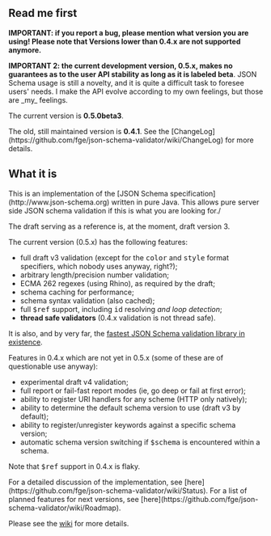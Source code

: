 <h2>Read me first</h2>

<p><b>IMPORTANT: if you report a bug, please mention what version you are
using! Please note that Versions lower than 0.4.x are not supported
anymore.</b></p>

<p><b>IMPORTANT 2: the current development version, 0.5.x, makes no guarantees
as to the user API stability as long as it is labeled beta</b>. JSON Schema
usage is still a novelty, and it is quite a difficult task to foresee users'
needs. I make the API evolve according to my own feelings,
but those are _my_ feelings.</p>

<p>The current version is <b>0.5.0beta3</b>.</p>

<p>The old, still maintained version is <b>0.4.1</b>. See the
[ChangeLog](https://github.com/fge/json-schema-validator/wiki/ChangeLog) for
more details.</p>

<h2>What it is</h2>

<p>This is an implementation of the
[JSON Schema specification](http://www.json-schema.org) written in pure Java.
This allows pure server side JSON schema validation if this is what you are
looking for./<p>

<p>The draft serving as a reference is, at the moment, draft version 3.</p>

<p>The current version (0.5.x) has the following features:</p>

* full draft v3 validation (except for the <tt>color</tt> and <tt>style</tt>
  format specifiers, which nobody uses anyway, right?);
* arbitrary length/precision number validation;
* ECMA 262 regexes (using Rhino), as required by the draft;
* schema caching for performance;
* schema syntax validation (also cached);
* full <tt>$ref</tt> support, including <tt>id</tt> resolving <i>and loop
  detection</i>;
* <b>thread safe validators</b> (0.4.x validation is not thread safe).

It is also, and by very far, the
[fastest JSON Schema validation library in
existence](https://github.com/fge/json-schema-validator/wiki/Performance).

<p>Features in 0.4.x which are not yet in 0.5.x (some of these are of
questionable use anyway):</p>

* experimental draft v4 validation;
* full report or fail-fast report modes (ie, go deep or fail at first error);
* ability to register URI handlers for any scheme (HTTP only natively);
* ability to determine the default schema version to use (draft v3 by default);
* ability to register/unregister keywords against a specific schema version;
* automatic schema version switching if <tt>$schema</tt> is encountered within a
  schema.

<p>Note that <tt>$ref</tt> support in 0.4.x is flaky.</p>

<p>For a detailed discussion of the implementation, see
[here](https://github.com/fge/json-schema-validator/wiki/Status). For a list of
planned features for next versions, see
[here](https://github.com/fge/json-schema-validator/wiki/Roadmap).

Please see the [wiki](https://github.com/fge/json-schema-validator/wiki/) for
more details.

